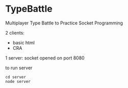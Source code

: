 # TypeBattle
Multiplayer Type Battle to Practice Socket Programming

2 clients:
- basic html
- CRA

1 server:
socket opened on port 8080

to run server
```
cd server
node server
```
